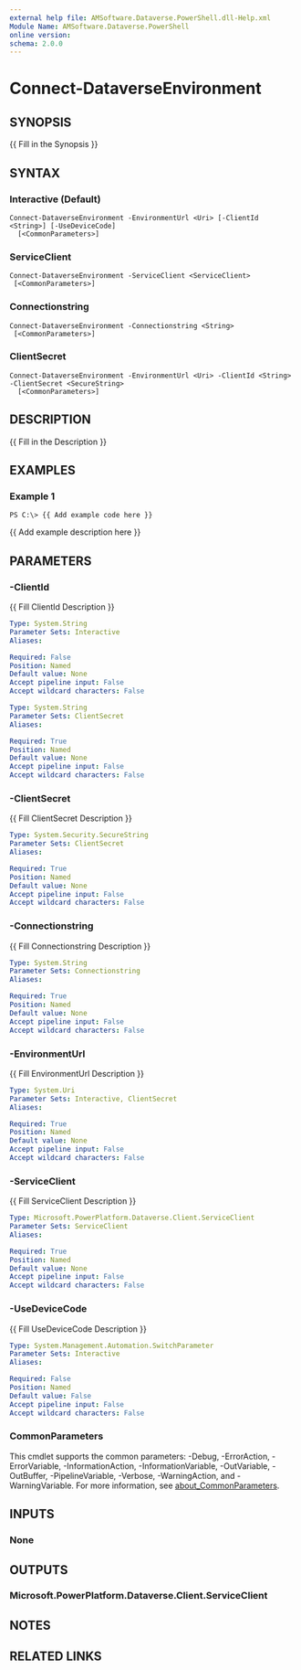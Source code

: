 ```yaml
---
external help file: AMSoftware.Dataverse.PowerShell.dll-Help.xml
Module Name: AMSoftware.Dataverse.PowerShell
online version:
schema: 2.0.0
---
```


# Connect-DataverseEnvironment

## SYNOPSIS
{{ Fill in the Synopsis }}

## SYNTAX

### Interactive (Default)
```
Connect-DataverseEnvironment -EnvironmentUrl <Uri> [-ClientId <String>] [-UseDeviceCode]
  [<CommonParameters>]
```

### ServiceClient
```
Connect-DataverseEnvironment -ServiceClient <ServiceClient> 
 [<CommonParameters>]
```

### Connectionstring
```
Connect-DataverseEnvironment -Connectionstring <String> 
 [<CommonParameters>]
```

### ClientSecret
```
Connect-DataverseEnvironment -EnvironmentUrl <Uri> -ClientId <String> -ClientSecret <SecureString>
  [<CommonParameters>]
```

## DESCRIPTION
{{ Fill in the Description }}

## EXAMPLES

### Example 1
```
PS C:\> {{ Add example code here }}
```

{{ Add example description here }}

## PARAMETERS

### -ClientId
{{ Fill ClientId Description }}

```yaml
Type: System.String
Parameter Sets: Interactive
Aliases:

Required: False
Position: Named
Default value: None
Accept pipeline input: False
Accept wildcard characters: False
```

```yaml
Type: System.String
Parameter Sets: ClientSecret
Aliases:

Required: True
Position: Named
Default value: None
Accept pipeline input: False
Accept wildcard characters: False
```

### -ClientSecret
{{ Fill ClientSecret Description }}

```yaml
Type: System.Security.SecureString
Parameter Sets: ClientSecret
Aliases:

Required: True
Position: Named
Default value: None
Accept pipeline input: False
Accept wildcard characters: False
```

### -Connectionstring
{{ Fill Connectionstring Description }}

```yaml
Type: System.String
Parameter Sets: Connectionstring
Aliases:

Required: True
Position: Named
Default value: None
Accept pipeline input: False
Accept wildcard characters: False
```

### -EnvironmentUrl
{{ Fill EnvironmentUrl Description }}

```yaml
Type: System.Uri
Parameter Sets: Interactive, ClientSecret
Aliases:

Required: True
Position: Named
Default value: None
Accept pipeline input: False
Accept wildcard characters: False
```

### -ServiceClient
{{ Fill ServiceClient Description }}

```yaml
Type: Microsoft.PowerPlatform.Dataverse.Client.ServiceClient
Parameter Sets: ServiceClient
Aliases:

Required: True
Position: Named
Default value: None
Accept pipeline input: False
Accept wildcard characters: False
```

### -UseDeviceCode
{{ Fill UseDeviceCode Description }}

```yaml
Type: System.Management.Automation.SwitchParameter
Parameter Sets: Interactive
Aliases:

Required: False
Position: Named
Default value: False
Accept pipeline input: False
Accept wildcard characters: False
```

### CommonParameters
This cmdlet supports the common parameters: -Debug, -ErrorAction, -ErrorVariable, -InformationAction, -InformationVariable, -OutVariable, -OutBuffer, -PipelineVariable, -Verbose, -WarningAction, and -WarningVariable. For more information, see [about_CommonParameters](http://go.microsoft.com/fwlink/?LinkID=113216).

## INPUTS

### None
## OUTPUTS

### Microsoft.PowerPlatform.Dataverse.Client.ServiceClient
## NOTES

## RELATED LINKS

